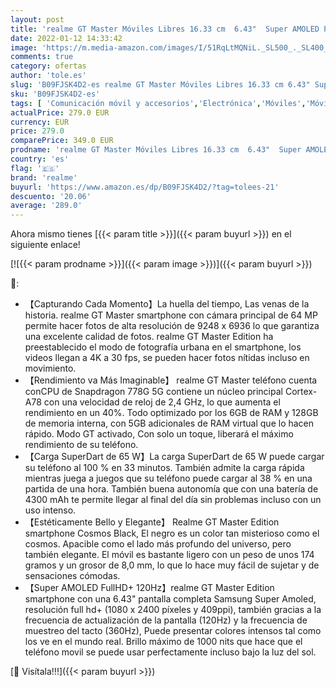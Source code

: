 ```yaml
---
layout: post
title: 'realme GT Master Móviles Libres 16.33 cm  6.43"  Super AMOLED Pantalla Completa 120Hz Carga Rápida 65W 6+128GB 64MP Cámara 4300mAh Snapdragon 778G 5G Dual SIM Smartphone NFC Android 11  Cosmos Black'
date: 2022-01-12 14:33:42
image: 'https://m.media-amazon.com/images/I/51RqLtMQNiL._SL500_._SL400_.jpg'
comments: true
category: ofertas
author: 'tole.es'
slug: 'B09FJSK4D2-es realme GT Master Móviles Libres 16.33 cm 6.43" Super...'
sku: 'B09FJSK4D2-es'
tags: [ 'Comunicación móvil y accesorios','Electrónica','Móviles','Móviles y smartphones libres','android','realme', ]
actualPrice: 279.0 EUR
currency: EUR
price: 279.0
comparePrice: 349.0 EUR
prodname: 'realme GT Master Móviles Libres 16.33 cm  6.43"  Super AMOLED Pantalla Completa 120Hz Carga Rápida 65W 6+128GB 64MP Cámara 4300mAh Snapdragon 778G 5G Dual SIM Smartphone NFC Android 11  Cosmos Black'
country: 'es'
flag: '🇪🇸'
brand: 'realme'
buyurl: 'https://www.amazon.es/dp/B09FJSK4D2/?tag=tolees-21'
descuento: '20.06'
average: '289.0'
---
```


Ahora mismo tienes [{{< param title >}}]({{< param buyurl >}}) en el siguiente enlace!

[![{{< param prodname >}}]({{< param image >}})]({{< param buyurl >}})

🔎:

- 【Capturando Cada Momento】La huella del tiempo, Las venas de la historia. realme GT Master smartphone con cámara principal de 64 MP permite hacer fotos de alta resolución de 9248 x 6936 lo que garantiza una excelente calidad de fotos. realme GT Master Edition ha preestablecido el modo de fotografía urbana en el smartphone, los videos llegan a 4K a 30 fps, se pueden hacer fotos nítidas incluso en movimiento.
- 【Rendimiento va Más Imaginable】 realme GT Master teléfono cuenta conCPU de Snapdragon 778G 5G contiene un núcleo principal Cortex-A78 con una velocidad de reloj de 2,4 GHz, lo que aumenta el rendimiento en un 40%. Todo optimizado por los 6GB de RAM y 128GB de memoria interna, con 5GB adicionales de RAM virtual que lo hacen rápido. Modo GT activado, Con solo un toque, liberará el máximo rendimiento de su teléfono.
- 【Carga SuperDart de 65 W】La carga SuperDart de 65 W puede cargar su teléfono al 100 % en 33 minutos. También admite la carga rápida mientras juega a juegos que su teléfono puede cargar al 38 % en una partida de una hora. También buena autonomía que con una batería de 4300 mAh te permite llegar al final del día sin problemas incluso con un uso intenso.
- 【Estéticamente Bello y Elegante】 Realme GT Master Edition smartphone Cosmos Black, El negro es un color tan misterioso como el cosmos. Apacible como el lado más profundo del universo, pero también elegante. El móvil es bastante ligero con un peso de unos 174 gramos y un grosor de 8,0 mm, lo que lo hace muy fácil de sujetar y de sensaciones cómodas.
- 【Super AMOLED FullHD+ 120Hz】realme GT Master Edition smartphone con una 6.43" pantalla completa Samsung Super Amoled, resolución full hd+ (1080 x 2400 píxeles y 409ppi), también gracias a la frecuencia de actualización de la pantalla (120Hz) y la frecuencia de muestreo del tacto (360Hz), Puede presentar colores intensos tal como los ve en el mundo real. Brillo máximo de 1000 nits que hace que el teléfono movil se puede usar perfectamente incluso bajo la luz del sol.

[🛒 Visítala!!!]({{< param buyurl >}})
